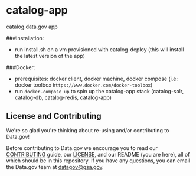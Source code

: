 # catalog-app
catalog.data.gov app

###Installation:
- run install.sh on a vm provisioned with catalog-deploy (this will install the latest version of the app)

###Docker:
- prerequisites: docker client, docker machine, docker compose (i.e: docker toolbox `https://www.docker.com/docker-toolbox`)
- run `docker-compose up` to spin up the catalog-app stack (catalog-solr, catalog-db, catalog-redis, catalog-app)

## License and Contributing
We're so glad you're thinking about re-using and/or contributing to Data.gov!

Before contributing to Data.gov we encourage you to read our [CONTRIBUTING](https://github.com/GSA/catalog-app/blob/master/CONTRIBUTING.md) guide, our [LICENSE](https://github.com/GSA/catalog-app/blob/master/LICENSE.md), and our README (you are here), all of which should be in this repository. If you have any questions, you can email the Data.gov team at [datagov@gsa.gov](mailto:datagov@gsa.gov).
